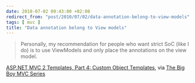 ```yaml
---
date: 2010-07-02 09:43:00 +02:00
redirect_from: "post/2010/07/02/data-annotation-belong-to-view-models"
tags: [ mvc ]
title: "Data annotation belong to View models"
---
```


> Personally, my recommendation for people who want strict SoC (like I do) is
> to use ViewModels and only place the annotations on the view model.

[ASP.NET MVC 2 Templates, Part 4: Custom Object Templates](http://bradwilson.typepad.com/blog/2009/10/aspnet-mvc-2-templates-part-4-custom-object-templates.html), via
[The Big Boy MVC Series](http://www.weirdlover.com/2010/07/01/the-big-boy-mvc-series-part-22-whoop/)
